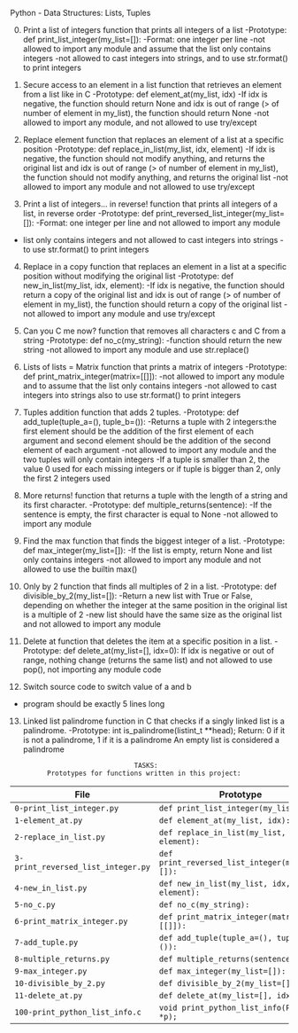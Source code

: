 Python - Data Structures: Lists, Tuples

0. Print a list of integers
function that prints all integers of a list
-Prototype: def print_list_integer(my_list=[]):
-Format: one integer per line
-not allowed to import any module and assume that the list only contains integers
-not allowed to cast integers into strings, and to use str.format() to print integers


1. Secure access to an element in a list
function that retrieves an element from a list like in C
-Prototype: def element_at(my_list, idx)
-If idx is negative, the function should return None and idx is out of range (> of number of element in my_list), the function should return None
-not allowed to import any module, and not allowed to use try/except


2. Replace element
function that replaces an element of a list at a specific position
-Prototype: def replace_in_list(my_list, idx, element)
-If idx is negative, the function should not modify anything, and returns the original list and idx is out of range (> of number of element in my_list), the function should not modify anything, and returns the original list
-not allowed to import any module and not allowed to use try/except


3. Print a list of integers... in reverse!
function that prints all integers of a list, in reverse order
-Prototype: def print_reversed_list_integer(my_list=[]):
-Format: one integer per line and not allowed to import any module
- list only contains integers and not allowed to cast integers into strings
-to  use str.format() to print integers


4. Replace in a copy
function that replaces an element in a list at a specific position without modifying the original list
-Prototype: def new_in_list(my_list, idx, element):
-If idx is negative, the function should return a copy of the original list and idx is out of range (> of number of element in my_list), the function should return a copy of the original list
-not allowed to import any module and use try/except


5. Can you C me now?
function that removes all characters c and C from a string
-Prototype: def no_c(my_string):
-function should return the new string
-not allowed to import any module and use str.replace()


6. Lists of lists = Matrix
function that prints a matrix of integers
-Prototype: def print_matrix_integer(matrix=[[]]):
-not allowed to import any module and to assume that the list only contains integers
-not allowed to cast integers into strings also to use str.format() to print integers


7. Tuples addition
function that adds 2 tuples.
-Prototype: def add_tuple(tuple_a=(), tuple_b=()):
-Returns a tuple with 2 integers:the first element should be the addition of the first element of each argument and  second element should be the addition of the second element of each argument
-not allowed to import any module and the two tuples will only contain integers
-If a tuple is smaller than 2, the value 0 used for each missing integers or if tuple is bigger than 2, only the first 2 integers used


8. More returns!
function that returns a tuple with the length of a string and its first character.
-Prototype: def multiple_returns(sentence):
-If the sentence is empty, the first character is equal to None
-not allowed to import any module


9. Find the max
function that finds the biggest integer of a list.
-Prototype: def max_integer(my_list=[]):
-If the list is empty, return None and list only contains integers
-not allowed to import any module and not allowed to use the builtin max()


10. Only by 2
function that finds all multiples of 2 in a list.
-Prototype: def divisible_by_2(my_list=[]):
-Return a new list with True or False, depending on whether the integer at the same position in the original list is a multiple of 2
-new list should have the same size as the original list and not allowed to import any module


11. Delete at
 function that deletes the item at a specific position in a list.
-Prototype: def delete_at(my_list=[], idx=0):
If idx is negative or out of range, nothing change (returns the same list) and  not allowed to use pop(), not importing any module code


12. Switch
source code to switch value of a and b
- program should be exactly 5 lines long


13. Linked list palindrome
function in C that checks if a singly linked list is a palindrome.
-Prototype: int is_palindrome(listint_t **head);
Return: 0 if it is not a palindrome, 1 if it is a palindrome
An empty list is considered a palindrome





                                    TASKS:
              Prototypes for functions written in this project:

| File                               | Prototype                                      |
| ---------------------------------- | ---------------------------------------------- |
| `0-print_list_integer.py`          | `def print_list_integer(my_list=[]):`          |
| `1-element_at.py`                  | `def element_at(my_list, idx):`                |
| `2-replace_in_list.py`             | `def replace_in_list(my_list, idx, element):`  |
| `3-print_reversed_list_integer.py` | `def print_reversed_list_integer(my_list=[]):` |
| `4-new_in_list.py`                 | `def new_in_list(my_list, idx, element):`      |
| `5-no_c.py`                        | `def no_c(my_string):`                         |
| `6-print_matrix_integer.py`        | `def print_matrix_integer(matrix=[[]]):`       |
| `7-add_tuple.py`                   | `def add_tuple(tuple_a=(), tuple_b=()):`       |
| `8-multiple_returns.py`            | `def multiple_returns(sentence):`              |
| `9-max_integer.py`                 | `def max_integer(my_list=[]):`                 |
| `10-divisible_by_2.py`             | `def divisible_by_2(my_list=[]):`              |
| `11-delete_at.py`                  | `def delete_at(my_list=[], idx=0):`            |
| `100-print_python_list_info.c`     | `void print_python_list_info(PyObject *p);`    |

